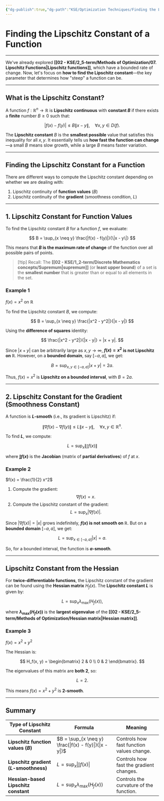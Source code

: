 ```yaml
---
{"dg-publish":true,"dg-path":"KSE/Optimization Techniques/Finding the Lipschitz Constant of a Function.md","permalink":"/kse/optimization-techniques/finding-the-lipschitz-constant-of-a-function/","tags":["kse","math/calculus"],"created":"2025-03-09T21:12:13.030+02:00","updated":"2025-03-10T09:21:49.294+02:00"}
---
```



# Finding the Lipschitz Constant of a Function

---

We've already explored **[[02 - KSE/2_5-term/Methods of Optimization/07. Lipschitz Functions\|Lipschitz functions]]**, which have a bounded rate of change. Now, let's focus on **how to find the Lipschitz constant**—the key parameter that determines how "steep" a function can be.

---

## What is the Lipschitz Constant?

A function $f:\mathbb{R}^n \to \mathbb{R}$ is **Lipschitz continuous** with **constant $B$** if there exists a **finite** number $B \geq 0$ such that:

$$
|f(x) - f(y)| \leq B \|x - y\|, \quad \forall x, y \in D(f).
$$

The **Lipschitz constant** $B$ is the **smallest possible** value that satisfies this inequality for all $x, y$. It essentially tells us **how fast the function can change**—a small $B$ means slow growth, while a large $B$ means faster variation.

---

## Finding the Lipschitz Constant for a Function

There are different ways to compute the Lipschitz constant depending on whether we are dealing with:

1. Lipschitz continuity of <strong><span style="color: var(--color-purple);">function values</span></strong> ($B$)
2. Lipschitz continuity of the <strong><span style="color: var(--color-aqua);">gradient</span></strong> (smoothness condition, $L$)

---

## 1. Lipschitz Constant for Function Values

To find the Lipschitz constant $B$ for a function $f$, we evaluate:

$$
B = \sup_{x \neq y} \frac{|f(x) - f(y)|}{\|x - y\|}
$$

This means that **$B$ is the maximum rate of change** of the function over all possible pairs of points.

> [!tip] Recall:
> The **[[02 - KSE/1_2-term/Discrete Mathematics concepts/Supremum\|supremum]]** (or **least upper bound**) of a set is the **smallest number** that is greater than or equal to all elements in the set.

### Example 1

$f(x) = x^2$ on $\mathbb{R}$

To find the Lipschitz constant $B$, we compute:

$$
B = \sup_{x \neq y} \frac{|x^2 - y^2|}{|x - y|}
$$

Using the **difference of squares** identity:

$$
\frac{|x^2 - y^2|}{|x - y|} = |x + y|.
$$

Since $|x + y|$ can be arbitrarily large as $x, y \to \infty$, **$f(x) = x^2$ is not Lipschitz on $\mathbb{R}$**. However, on a **bounded domain**, say $[-a, a]$, we get:

$$
B = \sup_{x, y \in [-a, a]} |x + y| = 2a.
$$

Thus, $f(x) = x^2$ is **Lipschitz on a bounded interval**, with $B = 2a$.

---

## 2. Lipschitz Constant for the Gradient (Smoothness Constant)

A function is **$L$-smooth** (i.e., its gradient is Lipschitz) if:

$$
\|\nabla f(x) - \nabla f(y)\| \leq L \|x - y\|, \quad \forall x, y \in \mathbb{R}^n.
$$

To find **$L$**, we compute:

$$
L = \sup_{x} \|\mathbb{J}f(x)\|
$$

where **$\mathbb{J}f(x)$** is the **Jacobian** (matrix of <strong><span style="color: var(--color-aqua);">partial derivatives</span></strong>) of $f$ at $x$.

### Example 2

$f(x) = \frac{1}{2} x^2$

1. Compute the gradient:
   $$
   \nabla f(x) = x.
   $$
2. Compute the Lipschitz constant of the gradient:
   $$
   L = \sup_x |\nabla f(x)|.
   $$

Since $|\nabla f(x)| = |x|$ grows indefinitely, **$f(x)$ is not smooth on $\mathbb{R}$**. But on a **bounded domain** $[-a, a]$, we get:

$$
L = \sup_{x \in [-a, a]} |x| = a.
$$

So, for a bounded interval, the function is **$a$-smooth**.

---

## Lipschitz Constant from the Hessian

For **twice-differentiable functions**, the Lipschitz constant of the gradient can be found using the **Hessian matrix** $H_f(x)$. The **Lipschitz constant $L$** is given by:

$$
L = \sup_x \lambda_{\max}(H_f(x)),
$$

where **$\lambda_{\max}(H_f(x))$** is the <strong><span style="color: var(--color-cyan);">largest eigenvalue</span></strong> of the **[[02 - KSE/2_5-term/Methods of Optimization/Hessian matrix\|Hessian matrix]]**.

### Example 3

$f(x) = x^2 + y^2$

The Hessian is:

$$
H_f(x, y) =
\begin{bmatrix}
2 & 0 \\
0 & 2
\end{bmatrix}.
$$

The eigenvalues of this matrix are **both 2**, so:

$$
L = 2.
$$

This means $f(x) = x^2 + y^2$ is **2-smooth**.

---

## Summary

| Type of Lipschitz Constant              | Formula                                                 | Meaning                                   |
| --------------------------------------- | ------------------------------------------------------- | ----------------------------------------- |
| **Lipschitz function values ($B$)**     | $B = \sup_{x \neq y} \frac{\|f(x) - f(y)\|}{\|x - y\|}$ | Controls how fast function values change. |
| **Lipschitz gradient ($L$-smoothness)** | $L = \sup_x \|\mathbb{J}f(x)\|$                         | Controls how fast the gradient changes.   |
| **Hessian-based Lipschitz constant**    | $L = \sup_x \lambda_{\max}(H_f(x))$                     | Controls the curvature of the function.   |

